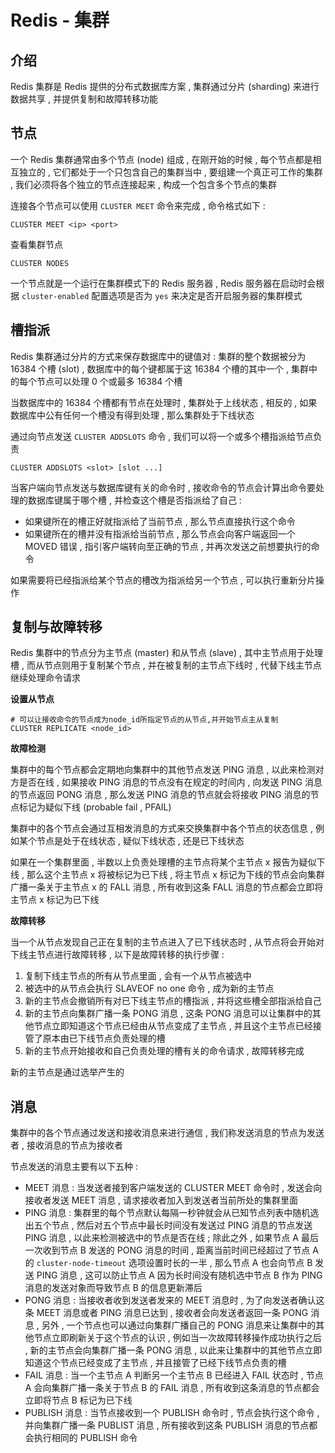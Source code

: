 # Redis - 集群








<extoc></extoc>

## 介绍

Redis 集群是 Redis 提供的分布式数据库方案 , 集群通过分片 (sharding) 来进行数据共享 , 并提供复制和故障转移功能

## 节点

一个 Redis 集群通常由多个节点 (node) 组成 , 在刚开始的时候 , 每个节点都是相互独立的 , 它们都处于一个只包含自己的集群当中 , 要组建一个真正可工作的集群 , 我们必须将各个独立的节点连接起来 , 构成一个包含多个节点的集群

连接各个节点可以使用 `CLUSTER MEET` 命令来完成 , 命令格式如下 : 

```shell
CLUSTER MEET <ip> <port>
```

查看集群节点

```shell
CLUSTER NODES
```

一个节点就是一个运行在集群模式下的 Redis 服务器 , Redis 服务器在启动时会根据 `cluster-enabled` 配置选项是否为 `yes` 来决定是否开启服务器的集群模式

## 槽指派

Redis 集群通过分片的方式来保存数据库中的键值对 : 集群的整个数据被分为 16384 个槽 (slot) , 数据库中的每个键都属于这 16384 个槽的其中一个 , 集群中的每个节点可以处理 0 个或最多 16384 个槽

当数据库中的 16384 个槽都有节点在处理时 , 集群处于上线状态 , 相反的 , 如果数据库中公有任何一个槽没有得到处理 , 那么集群处于下线状态

通过向节点发送 `CLUSTER ADDSLOTS` 命令 , 我们可以将一个或多个槽指派给节点负责

```shell
CLUSTER ADDSLOTS <slot> [slot ...]
```

当客户端向节点发送与数据库键有关的命令时 , 接收命令的节点会计算出命令要处理的数据库键属于哪个槽 , 并检查这个槽是否指派给了自己 : 

- 如果键所在的槽正好就指派给了当前节点 , 那么节点直接执行这个命令
- 如果键所在的槽并没有指派给当前节点 , 那么节点会向客户端返回一个 MOVED 错误 , 指引客户端转向至正确的节点 , 并再次发送之前想要执行的命令

如果需要将已经指派给某个节点的槽改为指派给另一个节点 , 可以执行重新分片操作 

## 复制与故障转移

Redis 集群中的节点分为主节点 (master) 和从节点 (slave) , 其中主节点用于处理槽 , 而从节点则用于复制某个节点 , 并在被复制的主节点下线时 , 代替下线主节点继续处理命令请求

**设置从节点**

```shell
# 可以让接收命令的节点成为node_id所指定节点的从节点,并开始节点主从复制
CLUSTER REPLICATE <node_id>
```

**故障检测**

集群中的每个节点都会定期地向集群中的其他节点发送 PING 消息 , 以此来检测对方是否在线 , 如果接收 PING 消息的节点没有在规定的时间内 , 向发送 PING 消息的节点返回 PONG 消息 , 那么发送 PING 消息的节点就会将接收 PING 消息的节点标记为疑似下线 (probable fail , PFAIL)

集群中的各个节点会通过互相发消息的方式来交换集群中各个节点的状态信息 , 例如某个节点是处于在线状态 , 疑似下线状态 , 还是已下线状态

如果在一个集群里面 , 半数以上负责处理槽的主节点将某个主节点 x 报告为疑似下线 , 那么这个主节点 x 将被标记为已下线 , 将主节点 x 标记为下线的节点会向集群广播一条关于主节点 x 的 FALL 消息 , 所有收到这条 FALL 消息的节点都会立即将主节点 x 标记为已下线

**故障转移**

当一个从节点发现自己正在复制的主节点进入了已下线状态时 , 从节点将会开始对下线主节点进行故障转移 , 以下是故障转移的执行步骤 : 

1. 复制下线主节点的所有从节点里面 , 会有一个从节点被选中
2. 被选中的从节点会执行 SLAVEOF no one 命令 , 成为新的主节点
3. 新的主节点会撤销所有对已下线主节点的槽指派 , 并将这些槽全部指派给自己
4. 新的主节点向集群广播一条 PONG 消息 , 这条 PONG 消息可以让集群中的其他节点立即知道这个节点已经由从节点变成了主节点 , 并且这个主节点已经接管了原本由已下线节点负责处理的槽
5. 新的主节点开始接收和自己负责处理的槽有关的命令请求 , 故障转移完成

新的主节点是通过选举产生的

## 消息

集群中的各个节点通过发送和接收消息来进行通信 , 我们称发送消息的节点为发送者 , 接收消息的节点为接收者

节点发送的消息主要有以下五种 : 

- MEET 消息 : 当发送者接到客户端发送的 CLUSTER MEET 命令时 , 发送会向接收者发送 MEET 消息 , 请求接收者加入到发送者当前所处的集群里面
- PING 消息 : 集群里的每个节点默认每隔一秒钟就会从已知节点列表中随机选出五个节点 , 然后对五个节点中最长时间没有发送过 PING 消息的节点发送 PING 消息 , 以此来检测被选中的节点是否在线 ; 除此之外 , 如果节点 A 最后一次收到节点 B 发送的 PONG 消息的时间 , 距离当前时间已经超过了节点 A 的 `cluster-node-timeout` 选项设置时长的一半 , 那么节点 A 也会向节点 B 发送 PING 消息 , 这可以防止节点 A 因为长时间没有随机选中节点 B 作为 PING 消息的发送对象而导致节点 B 的信息更新滞后
- PONG 消息 : 当接收者收到发送者发来的 MEET 消息时 , 为了向发送者确认这条 MEET 消息或者 PING 消息已达到 , 接收者会向发送者返回一条 PONG 消息 , 另外 , 一个节点也可以通过向集群广播自己的 PONG 消息来让集群中的其他节点立即刷新关于这个节点的认识 , 例如当一次故障转移操作成功执行之后 , 新的主节点会向集群广播一条 PONG 消息 , 以此来让集群中的其他节点立即知道这个节点已经变成了主节点 , 并且接管了已经下线节点负责的槽
- FAIL 消息 : 当一个主节点 A 判断另一个主节点 B 已经进入 FAIL 状态时 , 节点 A 会向集群广播一条关于节点 B 的 FAIL 消息 , 所有收到这条消息的节点都会立即将节点 B 标记为已下线
- PUBLISH 消息 : 当节点接收到一个 PUBLISH 命令时 , 节点会执行这个命令 , 并向集群广播一条 PUBLIST 消息 , 所有接收到这条 PUBLISH 消息的节点都会执行相同的 PUBLISH 命令









